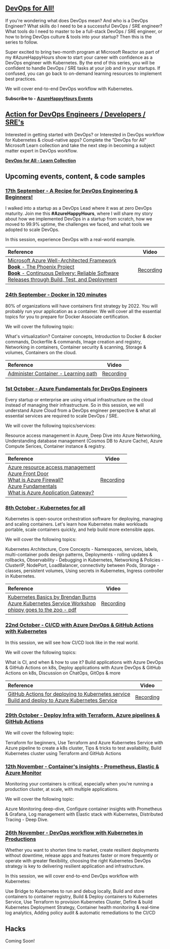 ## [DevOps for All!](https://developer.microsoft.com/en-us/reactor/eventseries/AzureHappyHours)

If you're wondering what does DevOps mean? And who is a DevOps Engineer? What skills do I need to be a successful DevOps / SRE engineer? What tools do I need to master to be a full-stack DevOps / SRE engineer, or how to bring DevOps culture & tools into your startup? Then this is the series to follow.  

Super excited to bring two-month program at Microsoft Reactor as part of my #AzureHappyHours show to start your career with confidence as a DevOps engineer with Kubernetes. By the end of this series, you will be confident to handle DevOps / SRE tasks at your job and in your startups. If confused, you can go back to on-demand learning resources to implement best practices.

We will cover end-to-end DevOps workflow with Kubernetes.

**Subscribe to -** [**AzureHappyHours Events**](https://developer.microsoft.com/en-us/reactor/eventseries/AzureHappyHours)

## [Action for DevOps Engineers / Developers / SRE's](https://docs.microsoft.com/users/viveksridhar-6316/collections/15jbwd31er68z/?wt.mc_id=github_AzureHappyHours_webinar_reactor)

Interested in getting started with DevOps? or Interested in DevOps workflow for Kubernetes & cloud-native apps? Complete the "DevOps for All" Microsoft Learn collection and take the next step in becoming a subject matter expert in DevOps workflow.

[**DevOps for All - Learn Collection**](https://docs.microsoft.com/users/viveksridhar-6316/collections/15jbwd31er68z/?wt.mc_id=github_AzureHappyHours_webinar_reactor)

## Upcoming events, content, & code samples

### [17th September - A Recipe for DevOps Engineering & Beginners!](https://www.meetup.com/microsoft-reactor-bengaluru/events/280634341/)

I walked into a startup as a DevOps Lead where it was at zero DevOps maturity. Join me this **#AzureHappyHours**, where I will share my story about how we implemented DevOps in a startup from scratch, how we moved to 99.9% uptime, the challenges we faced, and what tools we adopted to scale DevOps.

In this session, experience DevOps with a real-world example.

|    Reference    | Video |
| :---           | :---:       |
|[Microsoft Azure Well-Architected Framework](https://docs.microsoft.com/azure/architecture/framework/?wt.mc_id=github_#AzureHappyHours_webinar_reactor)<br/>[**Book** - The Phoenix Project](https://www.amazon.in/Phoenix-Project-DevOps-Helping-Business/dp/0988262592)<br/>[**Book** - Continuous Delivery: Reliable Software Releases through Build, Test, and Deployment](https://www.amazon.in/Continuous-Delivery-Deployment-Automation-Addison-Wesley/dp/0321601912) | [Recording](https://www.youtube.com/watch?v=lJQv6c1I2oc&t=772s&ab_channel=MicrosoftReactor&wt.mc_id=github_#AzureHappyHours_webinar_reactor)  |

### [24th September - Docker in 120 minutes](https://www.meetup.com/microsoft-reactor-bengaluru/events/280634405/)

80% of organizations will have containers first strategy by 2022. You will probably run your application as a container. We will cover all the essential topics for you to prepare for Docker Associate certification.

We will cover the following topic:

What's virtualization?
Container concepts,
Introduction to Docker & docker commands,
Dockerfile & commands,
Image creation and registry,
Networking in containers,
Container security & scanning,
Storage & volumes,
Containers on the cloud.

|    Reference    | Video |
| :---           | :---:       |
|[Administer Container - Learning path](https://docs.microsoft.com/learn/paths/administer-containers-in-azure/?wt.mc_id=github_#AzureHappyHours_webinar_reactor) | [Recording](https://www.youtube.com/watch?v=a0N5TFYLfAM&list=PLmsFUfdnGr3zCvRrMxOetO8fr_bo_hOjA&index=2&wt.mc_id=github_#AzureHappyHours_webinar_reactor)  |

### [1st October - Azure Fundamentals for DevOps Engineers](https://www.meetup.com/microsoft-reactor-bengaluru/events/280634566/)

Every startup or enterprise are using virtual infrastructure on the cloud instead of managing their infrastructure. So in this session, we will understand Azure Cloud from a DevOps engineer perspective & what all essential services are required to scale DevOps / SRE.

We will cover the following topics/services:

Resource access management in Azure, Deep Dive into Azure Networking, Understanding database management (Cosmos DB to Azure Cache), Azure Compute Serices, Container instance & registry.

|    Reference    | Video |
| :---           | :---:       |
|[Azure resource access management](https://docs.microsoft.com/azure/cloud-adoption-framework/govern/resource-consistency/resource-access-management/?wt.mc_id=github_#AzureHappyHours_webinar_reactor)<br>[Azure Front Door](https://docs.microsoft.com/azure/frontdoor/front-door-overview/?wt.mc_id=github_#AzureHappyHours_webinar_reactor)<br>[What is Azure Firewall?](https://docs.microsoft.com/azure/firewall/overview/?wt.mc_id=github_#AzureHappyHours_webinar_reactor)<br>[Azure Fundamentals](https://docs.microsoft.com/learn/paths/az-900-describe-cloud-concepts/?wt.mc_id=github_#AzureHappyHours_webinar_reactor)<br>[What is Azure Application Gateway?](https://docs.microsoft.com/azure/application-gateway/overview/?wt.mc_id=github_#AzureHappyHours_webinar_reactor)  | [Recording](https://www.youtube.com/watch?v=0wkHmlZcWGE&list=PLmsFUfdnGr3zCvRrMxOetO8fr_bo_hOjA&index=3&ab_channel=MicrosoftReactor&wt.mc_id=github_#AzureHappyHours_webinar_reactor)  |

### [8th October - Kubernetes for all](https://www.meetup.com/microsoft-reactor-bengaluru/events/280635267/)

Kubernetes is open-source orchestration software for deploying, managing and scaling containers. Let's learn how Kubernetes make workloads portable, scale containers quickly, and help build more extensible apps.

We will cover the following topics:

Kubernetes Architecture,
Core Concepts - Namespaces, services, labels,
multi-container pods design patterns,
Deployments - rolling updates & rollbacks,
Observability - Debugging in Kubernetes,
Networking & Policies - ClusterIP, NodePort, LoadBalancer, connectivity between Pods,
Storage - classes, persistent volumes, Using secrets in Kubernetes, Ingress controller in Kubernetes.

|    Reference    | Video |
| :---           | :---:       |
|[Kubernetes Basics by Brendan Burns](https://youtube.com/playlist?list=PLLasX02E8BPCrIhFrc_ZiINhbRkYMKdPT)<br>[Azure Kubernetes Service Workshop](https://aka.ms/k8sworkshop)<br>[phippy goes to the zoo - pdf](https://azure.microsoft.com/resources/phippy-goes-to-the-zoo/?wt.mc_id=github_#AzureHappyHours_webinar_reactor) | [Recording](https://www.youtube.com/watch?v=3R5HZW1v-Gs&list=PLmsFUfdnGr3zCvRrMxOetO8fr_bo_hOjA&index=4&ab_channel=MicrosoftReactor&wt.mc_id=github_#AzureHappyHours_webinar_reactor)  |

### [22nd October - CI/CD with Azure DevOps & GitHub Actions with Kubernetes](https://www.meetup.com/microsoft-reactor-bengaluru/events/280767217/)

In this session, we will see how CI/CD look like in the real world.

We will cover the following topics:

What is CI, and when & how to use it? Build applications with Azure DevOps & GitHub Actions on k8s, Deploy applications with Azure DevOps & GitHub Actions on k8s, Discussion on ChatOps, GitOps & more

|    Reference    | Video |
| :---           | :---:       |
|[GitHub Actions for deploying to Kubernetes service](https://docs.microsoft.com/azure/aks/kubernetes-action/?wt.mc_id=github_AzureHappyHours_webinar_reactor)<br>[Build and deploy to Azure Kubernetes Service](https://docs.microsoft.com/azure/devops/pipelines/ecosystems/kubernetes/aks-template?view=azure-devops&wt.mc_id=github_AzureHappyHours_webinar_reactor) | [Recording](https://www.youtube.com/watch?v=CDKZWXIyu9U&list=PLmsFUfdnGr3zCvRrMxOetO8fr_bo_hOjA&index=5&wt.mc_id=github_AzureHappyHours_webinar_reactor)  |

### [29th October - Deploy Infra with Terraform, Azure pipelines & GitHub Actions](https://www.meetup.com/microsoft-reactor-bengaluru/events/280766239/)

We will cover the following topic:

Terraform for beginners, Use Terraform and Azure Kubernetes Service with Azure pipeline to create a k8s cluster, Tips & tricks to test availability, Build Kubernetes cluster using Terraform and GitHub Actions

### [12th November - Container's insights - Prometheus, Elastic & Azure Monitor](https://www.meetup.com/microsoft-reactor-bengaluru/events/280766346/)

Monitoring your containers is critical, especially when you're running a production cluster, at scale, with multiple applications.

We will cover the following topic:

Azure Monitoring deep-dive, Configure container insights with Prometheus & Grafana, Log management with Elastic stack with Kubernetes, Distributed Tracing - Deep Dive.

### [26th November - DevOps workflow with Kubernetes in Productions](https://www.meetup.com/microsoft-reactor-bengaluru/events/280766580/)

Whether you want to shorten time to market, create resilient deployments without downtime, release apps and features faster or more frequently or operate with greater flexibility, choosing the right Kubernetes DevOps strategy is key to delivering resilient application and infrastructure.

In this session, we will cover end-to-end DevOps workflow with Kubernetes:

Use Bridge to Kubernetes to run and debug locally, Build and store containers to container registry, Build & Deploy containers to Kubernetes Service, Use Terraform to provision Kubernetes Cluster, Define & build Kubernetes Deployment Strategy, Container health monitoring & real-time log analytics, Adding policy audit & automatic remediations to the CI/CD

## Hacks

Coming Soon!
